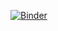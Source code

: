 [![Binder](https://mybinder.org/badge_logo.svg)](https://mybinder.org/v2/gh/juls858/jupyter-flipside-poc.git/main?urlpath=apps%2Fnotebook.ipynb)
